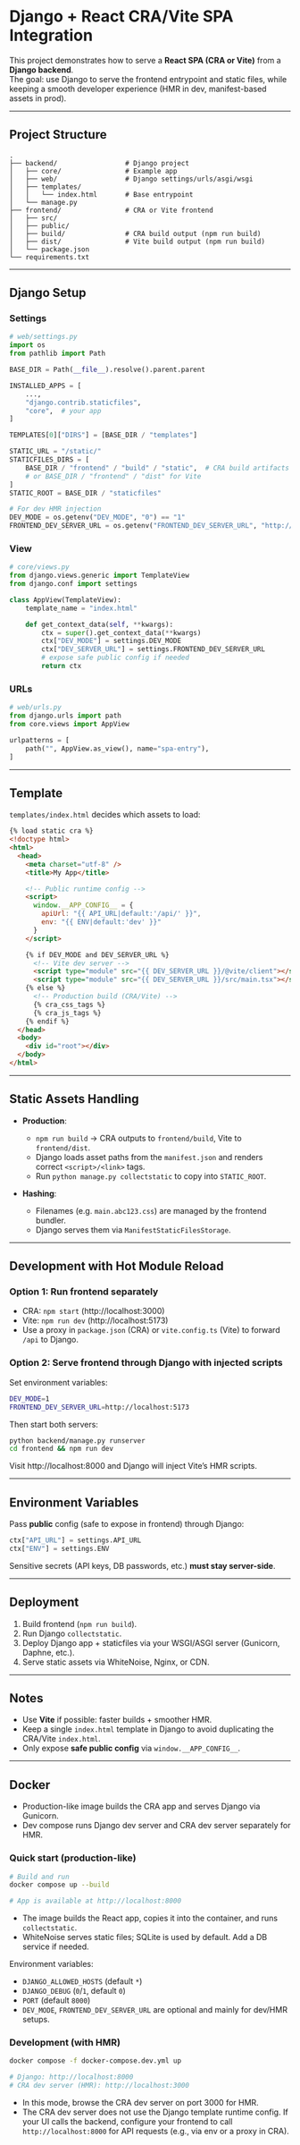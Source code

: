 # Django + React CRA/Vite SPA Integration

This project demonstrates how to serve a **React SPA (CRA or Vite)** from a **Django backend**.  
The goal: use Django to serve the frontend entrypoint and static files, while keeping a smooth developer experience (HMR in dev, manifest-based assets in prod).

---

## Project Structure

```
.
├── backend/                 # Django project
│   ├── core/                # Example app
│   ├── web/                 # Django settings/urls/asgi/wsgi
│   ├── templates/
│   │   └── index.html       # Base entrypoint
│   └── manage.py
├── frontend/                # CRA or Vite frontend
│   ├── src/
│   ├── public/
│   ├── build/               # CRA build output (npm run build)
│   ├── dist/                # Vite build output (npm run build)
│   └── package.json
└── requirements.txt
```

---

## Django Setup

### Settings
```python
# web/settings.py
import os
from pathlib import Path

BASE_DIR = Path(__file__).resolve().parent.parent

INSTALLED_APPS = [
    ...,
    "django.contrib.staticfiles",
    "core",  # your app
]

TEMPLATES[0]["DIRS"] = [BASE_DIR / "templates"]

STATIC_URL = "/static/"
STATICFILES_DIRS = [
    BASE_DIR / "frontend" / "build" / "static",  # CRA build artifacts
    # or BASE_DIR / "frontend" / "dist" for Vite
]
STATIC_ROOT = BASE_DIR / "staticfiles"

# For dev HMR injection
DEV_MODE = os.getenv("DEV_MODE", "0") == "1"
FRONTEND_DEV_SERVER_URL = os.getenv("FRONTEND_DEV_SERVER_URL", "http://localhost:5173")
```

### View
```python
# core/views.py
from django.views.generic import TemplateView
from django.conf import settings

class AppView(TemplateView):
    template_name = "index.html"

    def get_context_data(self, **kwargs):
        ctx = super().get_context_data(**kwargs)
        ctx["DEV_MODE"] = settings.DEV_MODE
        ctx["DEV_SERVER_URL"] = settings.FRONTEND_DEV_SERVER_URL
        # expose safe public config if needed
        return ctx
```

### URLs
```python
# web/urls.py
from django.urls import path
from core.views import AppView

urlpatterns = [
    path("", AppView.as_view(), name="spa-entry"),
]
```

---

## Template

`templates/index.html` decides which assets to load:

```html
{% load static cra %}
<!doctype html>
<html>
  <head>
    <meta charset="utf-8" />
    <title>My App</title>

    <!-- Public runtime config -->
    <script>
      window.__APP_CONFIG__ = {
        apiUrl: "{{ API_URL|default:'/api/' }}",
        env: "{{ ENV|default:'dev' }}"
      }
    </script>

    {% if DEV_MODE and DEV_SERVER_URL %}
      <!-- Vite dev server -->
      <script type="module" src="{{ DEV_SERVER_URL }}/@vite/client"></script>
      <script type="module" src="{{ DEV_SERVER_URL }}/src/main.tsx"></script>
    {% else %}
      <!-- Production build (CRA/Vite) -->
      {% cra_css_tags %}
      {% cra_js_tags %}
    {% endif %}
  </head>
  <body>
    <div id="root"></div>
  </body>
</html>
```

---

## Static Assets Handling

- **Production**:  
  - `npm run build` → CRA outputs to `frontend/build`, Vite to `frontend/dist`.  
  - Django loads asset paths from the `manifest.json` and renders correct `<script>/<link>` tags.  
  - Run `python manage.py collectstatic` to copy into `STATIC_ROOT`.

- **Hashing**:  
  - Filenames (e.g. `main.abc123.css`) are managed by the frontend bundler.  
  - Django serves them via `ManifestStaticFilesStorage`.

---

## Development with Hot Module Reload

### Option 1: Run frontend separately
- CRA: `npm start` (http://localhost:3000)  
- Vite: `npm run dev` (http://localhost:5173)  
- Use a proxy in `package.json` (CRA) or `vite.config.ts` (Vite) to forward `/api` to Django.

### Option 2: Serve frontend through Django with injected scripts
Set environment variables:
```bash
DEV_MODE=1
FRONTEND_DEV_SERVER_URL=http://localhost:5173
```

Then start both servers:
```bash
python backend/manage.py runserver
cd frontend && npm run dev
```

Visit http://localhost:8000 and Django will inject Vite’s HMR scripts.

---

## Environment Variables

Pass **public** config (safe to expose in frontend) through Django:
```python
ctx["API_URL"] = settings.API_URL
ctx["ENV"] = settings.ENV
```

Sensitive secrets (API keys, DB passwords, etc.) **must stay server-side**.

---

## Deployment

1. Build frontend (`npm run build`).
2. Run Django `collectstatic`.
3. Deploy Django app + staticfiles via your WSGI/ASGI server (Gunicorn, Daphne, etc.).
4. Serve static assets via WhiteNoise, Nginx, or CDN.

---

## Notes

- Use **Vite** if possible: faster builds + smoother HMR.
- Keep a single `index.html` template in Django to avoid duplicating the CRA/Vite `index.html`.
- Only expose **safe public config** via `window.__APP_CONFIG__`.

---

## Docker

- Production-like image builds the CRA app and serves Django via Gunicorn.
- Dev compose runs Django dev server and CRA dev server separately for HMR.

### Quick start (production-like)

```bash
# Build and run
docker compose up --build

# App is available at http://localhost:8000
```

- The image builds the React app, copies it into the container, and runs `collectstatic`.
- WhiteNoise serves static files; SQLite is used by default. Add a DB service if needed.

Environment variables:

- `DJANGO_ALLOWED_HOSTS` (default `*`)
- `DJANGO_DEBUG` (`0`/`1`, default `0`)
- `PORT` (default `8000`)
- `DEV_MODE`, `FRONTEND_DEV_SERVER_URL` are optional and mainly for dev/HMR setups.

### Development (with HMR)

```bash
docker compose -f docker-compose.dev.yml up

# Django: http://localhost:8000
# CRA dev server (HMR): http://localhost:3000
```

- In this mode, browse the CRA dev server on port 3000 for HMR.
- The CRA dev server does not use the Django template runtime config. If your UI calls the backend, configure your frontend to call `http://localhost:8000` for API requests (e.g., via env or a proxy in CRA).

